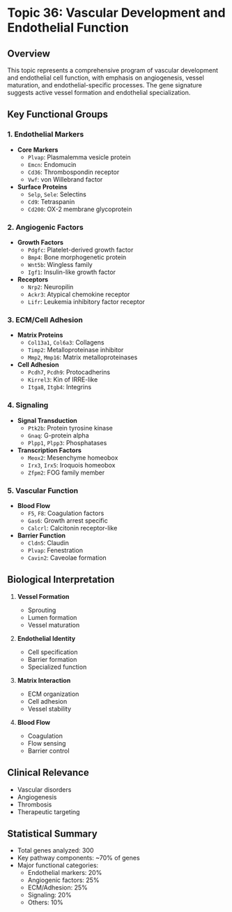 # Topic 36: Vascular Development and Endothelial Function

## Overview
This topic represents a comprehensive program of vascular development and endothelial cell function, with emphasis on angiogenesis, vessel maturation, and endothelial-specific processes. The gene signature suggests active vessel formation and endothelial specialization.

## Key Functional Groups

### 1. Endothelial Markers
- **Core Markers**
  - `Plvap`: Plasmalemma vesicle protein
  - `Emcn`: Endomucin
  - `Cd36`: Thrombospondin receptor
  - `Vwf`: von Willebrand factor
- **Surface Proteins**
  - `Selp`, `Sele`: Selectins
  - `Cd9`: Tetraspanin
  - `Cd200`: OX-2 membrane glycoprotein

### 2. Angiogenic Factors
- **Growth Factors**
  - `Pdgfc`: Platelet-derived growth factor
  - `Bmp4`: Bone morphogenetic protein
  - `Wnt5b`: Wingless family
  - `Igf1`: Insulin-like growth factor
- **Receptors**
  - `Nrp2`: Neuropilin
  - `Ackr3`: Atypical chemokine receptor
  - `Lifr`: Leukemia inhibitory factor receptor

### 3. ECM/Cell Adhesion
- **Matrix Proteins**
  - `Col13a1`, `Col6a3`: Collagens
  - `Timp2`: Metalloproteinase inhibitor
  - `Mmp2`, `Mmp16`: Matrix metalloproteinases
- **Cell Adhesion**
  - `Pcdh7`, `Pcdh9`: Protocadherins
  - `Kirrel3`: Kin of IRRE-like
  - `Itga8`, `Itgb4`: Integrins

### 4. Signaling
- **Signal Transduction**
  - `Ptk2b`: Protein tyrosine kinase
  - `Gnaq`: G-protein alpha
  - `Plpp1`, `Plpp3`: Phosphatases
- **Transcription Factors**
  - `Meox2`: Mesenchyme homeobox
  - `Irx3`, `Irx5`: Iroquois homeobox
  - `Zfpm2`: FOG family member

### 5. Vascular Function
- **Blood Flow**
  - `F5`, `F8`: Coagulation factors
  - `Gas6`: Growth arrest specific
  - `Calcrl`: Calcitonin receptor-like
- **Barrier Function**
  - `Cldn5`: Claudin
  - `Plvap`: Fenestration
  - `Cavin2`: Caveolae formation

## Biological Interpretation

1. **Vessel Formation**
   - Sprouting
   - Lumen formation
   - Vessel maturation

2. **Endothelial Identity**
   - Cell specification
   - Barrier formation
   - Specialized function

3. **Matrix Interaction**
   - ECM organization
   - Cell adhesion
   - Vessel stability

4. **Blood Flow**
   - Coagulation
   - Flow sensing
   - Barrier control

## Clinical Relevance
- Vascular disorders
- Angiogenesis
- Thrombosis
- Therapeutic targeting

## Statistical Summary
- Total genes analyzed: 300
- Key pathway components: ~70% of genes
- Major functional categories:
  - Endothelial markers: 20%
  - Angiogenic factors: 25%
  - ECM/Adhesion: 25%
  - Signaling: 20%
  - Others: 10% 